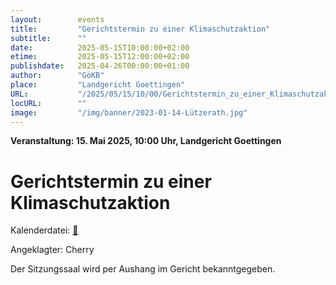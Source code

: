 ```yaml
---
layout:        events
title:         "Gerichtstermin zu einer Klimaschutzaktion"
subtitle:      ""
date:          2025-05-15T10:00:00+02:00
etime:         2025-05-15T12:00:00+02:00
publishdate:   2025-04-26T00:00:00+01:00
author:        "GöKB"
place:         "Landgericht Goettingen"
URL:           "/2025/05/15/10/00/Gerichtstermin_zu_einer_Klimaschutzaktion"
locURL:        ""
image:         "/img/banner/2023-01-14-Lützerath.jpg"
---
```


**Veranstaltung: 15. Mai 2025, 10:00 Uhr, Landgericht Goettingen**

Gerichtstermin zu einer Klimaschutzaktion
===========


Kalenderdatei: [📆](/ics/2025-05-15_10-00_gerichtstermin_zu_einer_klimaschutzaktion.ics)


Angeklagter: Cherry

Der Sitzungssaal wird per Aushang im Gericht bekanntgegeben.
